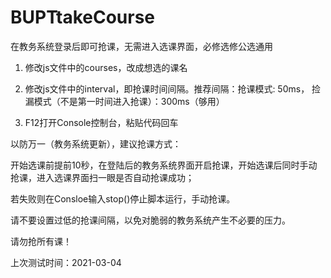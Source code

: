 # BUPTtakeCourse
在教务系统登录后即可抢课，无需进入选课界面，必修选修公选通用

1. 修改js文件中的courses，改成想选的课名

2. 修改js文件中的interval，即抢课时间间隔。推荐间隔：抢课模式: 50ms， 捡漏模式（不是第一时间进入抢课）：300ms（够用）

3. F12打开Console控制台，粘贴代码回车

以防万一（教务系统更新），建议抢课方式：

开始选课前提前10秒，在登陆后的教务系统界面开启抢课，开始选课后同时手动抢课，进入选课界面扫一眼是否自动抢课成功；

若失败则在Consloe输入stop()停止脚本运行，手动抢课。

请不要设置过低的抢课间隔，以免对脆弱的教务系统产生不必要的压力。

请勿抢所有课！

上次测试时间：2021-03-04
